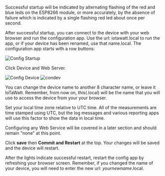 Successful startup will be indicated by alternating flashing of the red and blue leds on the ESP8266 module, or more accurately, by the absence of failure which is indicated by a single flashing red led about once per second. 

After successful startup, you can connect to the device with your web browser and run the configuration app. Use the url: iotawatt.local to run the app, or if your device has been renamed, use that name.local.  The configuration app starts with a row buttons:

![Config Startup](http://iotawatt.com/Images/config_bigideas.gif)

Click Device and Web Server.

![Config Device](http://iotawatt.com/Images/config_device.gif)
![condev](http://iotawatt.com/Images/config_device.gif)

You can change the device name to another 8 character name, or leave it IoTaWatt.  Remember, from now on, this(.local) will be the name that you will use to access the device from your your browser.

Set your local time zone relative to UTC time.  All of the measurements are time stamped using UTC, but the log messages and various reporting apps will use this factor to show the data in local time.

Configuring any Web Service will be covered in a later section and should remain "none" at this point.

Click **save** then **Commit and Restart** at the top.  Your changes will be saved and the device will restart.

After the lights indicate successful restart, restart the config app by refreshing your browser screen.  Remember, if you changed the name of your device, you will need to enter the new url: _yournewname_.local.